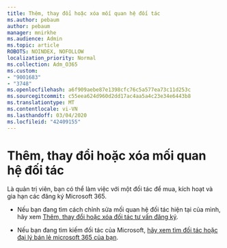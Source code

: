```yaml
---
title: Thêm, thay đổi hoặc xóa mối quan hệ đối tác
ms.author: pebaum
author: pebaum
manager: mnirkhe
ms.audience: Admin
ms.topic: article
ROBOTS: NOINDEX, NOFOLLOW
localization_priority: Normal
ms.collection: Adm_O365
ms.custom:
- "9001683"
- "3748"
ms.openlocfilehash: a6f909aebe87e1398cfc76c5a577ea73c11d253c
ms.sourcegitcommit: c55eea624d960d2dd17ac4aa5a4c23e34e6443b8
ms.translationtype: MT
ms.contentlocale: vi-VN
ms.lasthandoff: 03/04/2020
ms.locfileid: "42409155"
---
```

# <a name="add-change-or-remove-a-partner-relationship"></a>Thêm, thay đổi hoặc xóa mối quan hệ đối tác

Là quản trị viên, bạn có thể làm việc với một đối tác để mua, kích hoạt và gia hạn các đăng ký Microsoft 365. 

- Nếu bạn đang tìm cách chỉnh sửa mối quan hệ đối tác hiện tại của mình, hãy xem [Thêm, thay đổi hoặc xóa đối tác tư vấn đăng ký](https://docs.microsoft.com/microsoft-365/admin/misc/add-partner?view=o365-worldwide). 

- Nếu bạn đang tìm kiếm đối tác của Microsoft, [hãy xem tìm đối tác hoặc đại lý bán lẻ microsoft 365 của bạn](https://docs.microsoft.com/microsoft-365/admin/manage/find-your-partner-or-reseller?view=o365-worldwide). 
